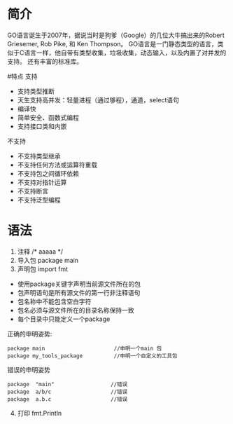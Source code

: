 # 简介
<p> GO语言诞生于2007年，据说当时是狗爹（Google）的几位大牛搞出来的Robert Griesemer, Rob Pike, 和 Ken Thompson。
GO语言是一门静态类型的语言，类似于C语言一样，他自带有类型收集，垃圾收集，动态输入，以及内置了对并发的支持。
还有丰富的标准库。</p>

#特点
<span>支持</span>
* 支持类型推断
* 天生支持高并发：轻量进程（通过够程），通道，select语句
* 编译快
* 简单安全、函数式编程
* 支持接口类和内嵌

<span>不支持</span>
* 不支持类型继承
* 不支持任何方法或运算符重载
* 不支持包之间循环依赖
* 不支持对指针运算
* 不支持断言
* 不支持泛型编程


# 语法

 1. 注释   /* aaaaa  */
 2. 导入包  package main
 3. 声明包  import fmt
  * 使用package关键字声明当前源文件所在的包
  * 包声明语句是所有源文件的第一行非注释语句
  * 包名称中不能包含空白字符
  * 包名必须与源文件所在的目录名称保持一致
  * 每个目录中只能定义一个package
  
正确的申明姿势:

  ```
  package main                      //申明一个main 包
  package my_tools_package          //申明一个自定义的工具包
  ```

 错误的申明姿势

  ```
  package  "main"                  //错误
  package  a/b/c                   //错误
  package  a.b.c                   //错误

  ```

 4. 打印 fmt.Println
  


